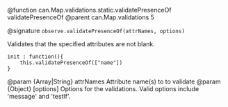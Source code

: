 @function can.Map.validations.static.validatePresenceOf validatePresenceOf
@parent can.Map.validations 5

@signature `observe.validatePresenceOf(attrNames, options)`

Validates that the specified attributes are not blank.

	init : function(){
		this.validatePresenceOf(["name"])
	}

@param {Array<String>|String} attrNames Attribute name(s) to to validate
@param {Object} [options] Options for the validations.  Valid options include 'message' and 'testIf'.